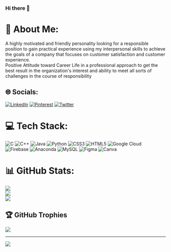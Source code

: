 ### Hi there 👋

<!--
**Ignotus-21/Ignotus-21** is a ✨ _special_ ✨ repository because its `README.md` (this file) appears on your GitHub profile.

Here are some ideas to get you started:

- 🔭 I’m currently working on ...
- 🌱 I’m currently learning ...
- 👯 I’m looking to collaborate on ...
- 🤔 I’m looking for help with ...
- 💬 Ask me about ...
- 📫 How to reach me: ...
- 😄 Pronouns: ...
- ⚡ Fun fact: ...
-->
# 💫 About Me:
A highly motivated and friendly personality looking for a responsible position to gain practical experience using my interpersonal skills to achieve the goals of a company that focuses on customer satisfaction and customer experience.<br>Positive Attitude toward Career Life in a professional approach to get the best result in the organization's interest and ability to meet all sorts of challenges in the course of responsibility


## 🌐 Socials:
[![LinkedIn](https://img.shields.io/badge/LinkedIn-%230077B5.svg?logo=linkedin&logoColor=white)](https://linkedin.com/in/aditya-adi-40b287243) [![Pinterest](https://img.shields.io/badge/Pinterest-%23E60023.svg?logo=Pinterest&logoColor=white)](https://pinterest.com/@Adi_x_Aditya) [![Twitter](https://img.shields.io/badge/Twitter-%231DA1F2.svg?logo=Twitter&logoColor=white)](https://twitter.com/@Adi_X_Aditya) 

# 💻 Tech Stack:
![C](https://img.shields.io/badge/c-%2300599C.svg?style=for-the-badge&logo=c&logoColor=white) ![C++](https://img.shields.io/badge/c++-%2300599C.svg?style=for-the-badge&logo=c%2B%2B&logoColor=white) ![Java](https://img.shields.io/badge/java-%23ED8B00.svg?style=for-the-badge&logo=java&logoColor=white) ![Python](https://img.shields.io/badge/python-3670A0?style=for-the-badge&logo=python&logoColor=ffdd54) ![CSS3](https://img.shields.io/badge/css3-%231572B6.svg?style=for-the-badge&logo=css3&logoColor=white) ![HTML5](https://img.shields.io/badge/html5-%23E34F26.svg?style=for-the-badge&logo=html5&logoColor=white) ![Google Cloud](https://img.shields.io/badge/Google%20Cloud-%234285F4.svg?style=for-the-badge&logo=google-cloud&logoColor=white) ![Firebase](https://img.shields.io/badge/firebase-%23039BE5.svg?style=for-the-badge&logo=firebase) ![Anaconda](https://img.shields.io/badge/Anaconda-%2344A833.svg?style=for-the-badge&logo=anaconda&logoColor=white) ![MySQL](https://img.shields.io/badge/mysql-%2300f.svg?style=for-the-badge&logo=mysql&logoColor=white) 	![Figma](https://img.shields.io/badge/figma-%23F24E1E.svg?style=for-the-badge&logo=figma&logoColor=white) ![Canva](https://img.shields.io/badge/Canva-%2300C4CC.svg?style=for-the-badge&logo=Canva&logoColor=white)
# 📊 GitHub Stats:
![](https://github-readme-stats.vercel.app/api?username=Ignotus-21&theme=react&hide_border=false&include_all_commits=true&count_private=true)<br/>
![](https://github-readme-streak-stats.herokuapp.com/?user=Ignotus-21&theme=react&hide_border=false)<br/>
![](https://github-readme-stats.vercel.app/api/top-langs/?username=Ignotus-21&theme=react&hide_border=false&include_all_commits=true&count_private=true&layout=compact)

## 🏆 GitHub Trophies
![](https://github-profile-trophy.vercel.app/?username=Ignotus-21&theme=dracula&no-frame=false&no-bg=false&margin-w=4)

---
[![](https://visitcount.itsvg.in/api?id=Ignotus-21&icon=3&color=1)](https://visitcount.itsvg.in)

<!-- Proudly created with GPRM ( https://gprm.itsvg.in ) -->
